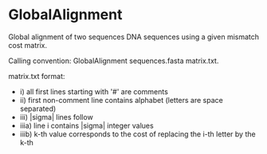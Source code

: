 # GlobalAlignment
Global alignment of two sequences DNA sequences using a given mismatch cost matrix.

Calling convention: GlobalAlignment sequences.fasta matrix.txt.

matrix.txt format:
- i) all first lines starting with '#' are comments 
- ii) first non-comment line contains alphabet (letters are space separated)
- iii) |sigma| lines follow
- iiia) line i contains |sigma| integer values
- iiib) k-th value corresponds to the cost of replacing the i-th letter by the k-th

